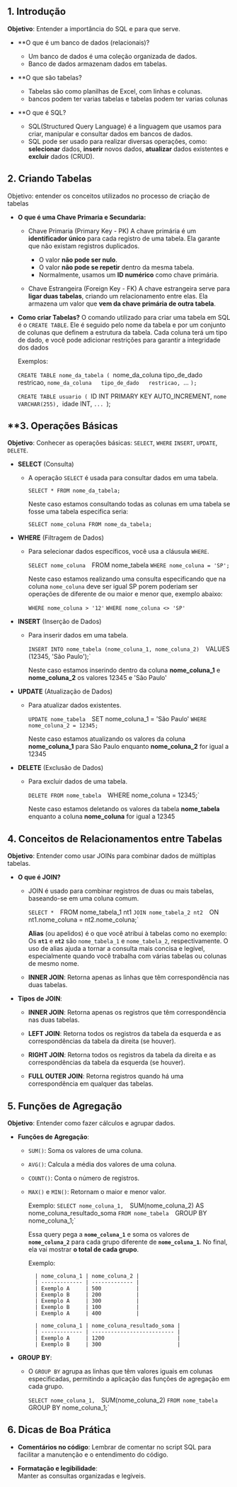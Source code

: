 ##  **1. Introdução**

**Objetivo**: Entender a importância do SQL e para que serve.

- **O que é um banco de dados (relacionais)?
    - Um banco de dados é uma coleção organizada de dados.
    - Banco de dados armazenam dados em tabelas.

- **O que são tabelas?
    - Tabelas são como planilhas de Excel, com linhas e colunas.
    - bancos podem ter varias tabelas e tabelas podem ter varias colunas

- **O que é SQL?
    - SQL(Structured Query Language) é a linguagem que usamos para criar, manipular e consultar dados em bancos de dados.
    - SQL pode ser usado para realizar diversas operações, como: **selecionar** dados, **inserir** novos dados, **atualizar** dados existentes e **excluir** dados (CRUD).

## **2. Criando Tabelas**

Objetivo: entender os conceitos utilizados no processo de criação de tabelas

- **O que é uma Chave Primaria e Secundaria:**
	- Chave Primaria (Primary Key - PK)
		A chave primária é um **identificador único** para cada registro de uma tabela. Ela garante que não existam registros duplicados.
		
		- O valor **não pode ser nulo**.
		- O valor **não pode se repetir** dentro da mesma tabela.
		- Normalmente, usamos um **ID numérico** como chave primária.
	
	- Chave Estrangeira (Foreign Key - FK)
		A chave estrangeira serve para **ligar duas tabelas**, criando um relacionamento entre elas. Ela armazena um valor que **vem da chave primária de outra tabela**.

- **Como criar Tabelas?**
	 O comando utilizado para criar uma tabela em SQL é o `CREATE TABLE`. Ele é seguido pelo nome da tabela e por um conjunto de colunas que definem a estrutura da tabela. Cada coluna terá um tipo de dado, e você pode adicionar restrições para garantir a integridade dos dados
	 
	 Exemplos:
	
	`CREATE TABLE nome_da_tabela (
	    `nome_da_coluna   tipo_de_dado   restricao,
	    `nome_da_coluna   tipo_de_dado   restricao,
	    `...
	`);`
	
	`CREATE TABLE usuario (
		`ID   INT   PRIMARY KEY   AUTO_INCREMENT,
	    `nome   VARCHAR(255),
	    `idade   INT,
	    `...
	`);

## **3. Operações Básicas

**Objetivo**: Conhecer as operações básicas: `SELECT`, `WHERE` `INSERT`, `UPDATE`, `DELETE`.

- **SELECT** (Consulta)
    - A operação `SELECT` é usada para consultar dados em uma tabela.
	    
        `SELECT * FROM nome_da_tabela;`
        
        Neste caso estamos consultando todas as colunas em uma tabela se fosse uma tabela especifica seria:
        
        `SELECT nome_coluna FROM nome_da_tabela;`

- **WHERE** (Filtragem de Dados)
    - Para selecionar dados específicos, você usa a cláusula `WHERE`.
	    
        `SELECT nome_coluna 
        `FROM nome_tabela 
        `WHERE nome_coluna = 'SP';`
		
		Neste caso estamos realizando uma consulta especificando que na coluna `nome_coluna` deve ser igual SP porem poderiam ser operações de diferente de ou maior e menor que, exemplo abaixo:
		
		 `WHERE nome_coluna > '12'` 
		 `WHERE nome_coluna <> 'SP'`

- **INSERT** (Inserção de Dados)
    - Para inserir dados em uma tabela.
	    
        `INSERT INTO nome_tabela (nome_coluna_1, nome_coluna_2) 
        `VALUES (12345, 'São Paulo');`
		
		Neste caso estamos inserindo dentro da coluna **nome_coluna_1** e **nome_coluna_2** os valores 12345 e 'São Paulo'

- **UPDATE** (Atualização de Dados)
    - Para atualizar dados existentes.
	    
        `UPDATE nome_tabela 
        `SET nome_coluna_1 = 'São Paulo' 
        `WHERE nome_coluna_2 = 12345;`
        
		Neste caso estamos atualizando os valores da coluna **nome_coluna_1** para São Paulo enquanto **nome_coluna_2** for igual a 12345

- **DELETE** (Exclusão de Dados)
    - Para excluir dados de uma tabela.
	    
        `DELETE FROM nome_tabela 
        `WHERE nome_coluna = 12345;`
	    
		Neste caso estamos deletando os valores da tabela **nome_tabela** enquanto a coluna **nome_coluna** for igual a 12345

## **4. Conceitos de Relacionamentos entre Tabelas**

**Objetivo**: Entender como usar JOINs para combinar dados de múltiplas tabelas.

- **O que é JOIN?**
    - JOIN é usado para combinar registros de duas ou mais tabelas, baseando-se em uma coluna comum.
        
        `SELECT * 
        `FROM nome_tabela_1 nt1 
        `JOIN nome_tabela_2 nt2 
        `ON nt1.nome_coluna  = nt2.nome_coluna;`
        
        **Alias** (ou apelidos) é o que você atribui à tabelas como no exemplo:
        Os **`nt1`** e **`nt2`** são `nome_tabela_1` e `nome_tabela_2`, respectivamente. O uso de alias ajuda a tornar a consulta mais concisa e legível, especialmente quando você trabalha com várias tabelas ou colunas de mesmo nome.
        
    - **INNER JOIN**: Retorna apenas as linhas que têm correspondência nas duas tabelas.

- **Tipos de JOIN**:
    
    - **INNER JOIN**: Retorna apenas os registros que têm correspondência nas duas tabelas.
        
    - **LEFT JOIN**: Retorna todos os registros da tabela da esquerda e as correspondências da tabela da direita (se houver).
        
    - **RIGHT JOIN**: Retorna todos os registros da tabela da direita e as correspondências da tabela da esquerda (se houver).
        
    - **FULL OUTER JOIN**: Retorna registros quando há uma correspondência em qualquer das tabelas.

## **5. Funções de Agregação**

**Objetivo**: Entender como fazer cálculos e agrupar dados.

- **Funções de Agregação**:
    
    - `SUM()`: Soma os valores de uma coluna.
        
    - `AVG()`: Calcula a média dos valores de uma coluna.
        
    - `COUNT()`: Conta o número de registros.
        
    - `MAX()` e `MIN()`: Retornam o maior e menor valor.
	    
	    Exemplo:
        `SELECT nome_coluna_1, 
        `SUM(nome_coluna_2) AS nome_coluna_resultado_soma 
        `FROM nome_tabela 
        `GROUP BY nome_coluna_1;`
        
        Essa query pega a **`nome_coluna_1`** e soma os valores de **`nome_coluna_2`** para cada grupo diferente de **`nome_coluna_1`**. No final, ela vai mostrar **o total de cada grupo**.
	    
		Exemplo:
		
			| nome_coluna_1 | nome_coluna_2 |
			| ------------- | ------------- |
			| Exemplo A     | 500           |
			| Exemplo B     | 200           |
			| Exemplo A     | 300           |
			| Exemplo B     | 100           |
			| Exemplo A     | 400           |
			
			| nome_coluna_1 | nome_coluna_resultado_soma |
			| ------------- | -------------------------- |
			| Exemplo A     | 1200                       |
			| Exemplo B     | 300                        |

- **GROUP BY**:
    
    - O `GROUP BY` agrupa as linhas que têm valores iguais em colunas especificadas, permitindo a aplicação das funções de agregação em cada grupo.
	    
        `SELECT nome_coluna_1, 
        `SUM(nome_coluna_2) 
        `FROM nome_tabela 
        `GROUP BY nome_coluna_1;`

## **6. Dicas de Boa Prática**

- **Comentários no código**: 
	 Lembrar de comentar no script SQL para facilitar a manutenção e o entendimento do código.

- **Formatação e legibilidade**:  
	 Manter as consultas organizadas e legíveis.

